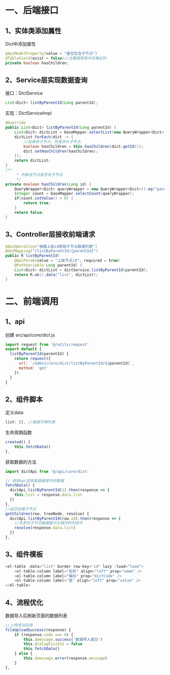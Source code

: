 # 一、后端接口

## 1、实体类添加属性

Dict中添加属性 

```java
@ApiModelProperty(value = "是否包含子节点")
@TableField(exist = false)//在数据库表中忽略此列
private boolean hasChildren;
```

## 2、Service层实现数据查询

接口：DictService 

```java
List<Dict> listByParentId(Long parentId);
```

实现：DictServiceImpl

```java
@Override
public List<Dict> listByParentId(Long parentId) {
    List<Dict> dictList = baseMapper.selectList(new QueryWrapper<Dict>().eq("parent_id", parentId));
    dictList.forEach(dict -> {
        //如果有子节点，则是非叶子节点
        boolean hasChildren = this.hasChildren(dict.getId());
        dict.setHasChildren(hasChildren);
    });
    return dictList;
}
/**
     * 判断该节点是否有子节点
     */
private boolean hasChildren(Long id) {
    QueryWrapper<Dict> queryWrapper = new QueryWrapper<Dict>().eq("parent_id", id);
    Integer count = baseMapper.selectCount(queryWrapper);
    if(count.intValue() > 0) {
        return true;
    }
    return false;
}
```

## 3、Controller层接收前端请求 

```java
@ApiOperation("根据上级id获取子节点数据列表")
@GetMapping("/listByParentId/{parentId}")
public R listByParentId(
    @ApiParam(value = "上级节点id", required = true)
    @PathVariable Long parentId) {
    List<Dict> dictList = dictService.listByParentId(parentId);
    return R.ok().data("list", dictList);
}
```

# 二、前端调用

## 1、api

创建 src/api/core/dict.js 

```javascript
import request from '@/utils/request'
export default {
  listByParentId(parentId) {
    return request({
      url: `/admin/core/dict/listByParentId/${parentId}`,
      method: 'get'
    })
  }
}
```

## 2、组件脚本

定义data 

```javascript
list: [], //数据字典列表
```

生命周期函数 

```javascript
created() {
    this.fetchData()
},
```

获取数据的方法 

```javascript
import dictApi from '@/api/core/dict'
```

```javascript
// 调用api层获取数据库中的数据
fetchData() {
  dictApi.listByParentId(1).then(response => {
    this.list = response.data.list
  })
},
//延迟加载子节点
getChildren(row, treeNode, resolve) {
  dictApi.listByParentId(row.id).then(response => {
    //负责将子节点数据展示在展开的列表中  
    resolve(response.data.list)
  })
},
```

## 3、组件模板 

```javascript
<el-table :data="list" border row-key="id" lazy :load="load">
    <el-table-column label="名称" align="left" prop="name" />
    <el-table-column label="编码" prop="dictCode" />
    <el-table-column label="值" align="left" prop="value" />
</el-table>
```

## 4、流程优化

数据导入后刷新页面的数据列表 

```javascript
//上传成功回调
fileUploadSuccess(response) {
    if (response.code === 0) {
        this.$message.success('数据导入成功')
        this.dialogVisible = false
        this.fetchData()
    } else {
        this.$message.error(response.message)
    }
},
```